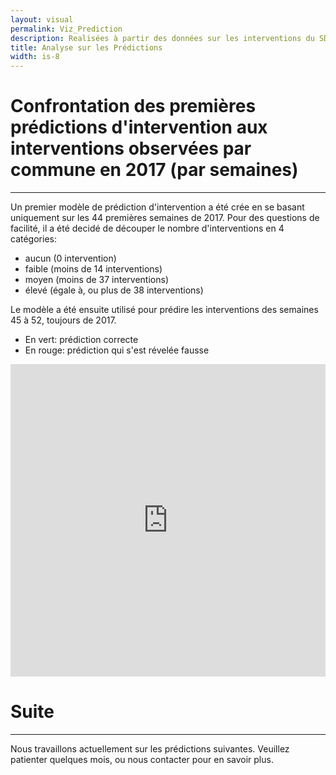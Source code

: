```yaml
---
layout: visual
permalink: Viz_Prediction
description: Realisées à partir des données sur les interventions du SDIS de l'Essonne
title: Analyse sur les Prédictions
width: is-8
---
```


# **Confrontation** des premières __prédictions__ d'intervention aux interventions __observées__ par commune en 2017 (par semaines)
----  
Un premier modèle de prédiction d'intervention a été crée en se basant uniquement sur les 44 premières semaines de 2017.
Pour des questions de facilité, il a été decidé de découper le nombre d'interventions en 4 catégories:   
  * aucun  (0 intervention)
  * faible (moins de 14 interventions)
  * moyen  (moins de 37 interventions)
  * élevé  (égale à, ou plus de 38 interventions)

Le modèle a été ensuite utilisé pour prédire les interventions des semaines 45 à 52, toujours de 2017.  
  * En vert: prédiction correcte  
  * En rouge: prédiction qui s'est révelée fausse  

<iframe id="freshwidget-frame" src="https://algo.previsecours.fr/dip/api/webapps/view?projectKey=PRVISECOURSVISUALISATIONDFINITIF&webAppId=Ug7wg82&apiKey=nYu9nKEZw1fr8THDp2zVJTyrKMf5siyM" scrolling="auto" allowtransparency="true" style="height: 500px; width: 100%;" frameborder="0"> </div></iframe>


# Suite
---
Nous travaillons actuellement sur les prédictions suivantes. Veuillez patienter quelques mois, ou nous contacter pour en savoir plus.
